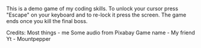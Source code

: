 This is a demo game of my coding skills. To unlock your cursor press "Escape" on your keyboard and to re-lock it press the screen. 
The game ends once you kill the final boss.

Credits:
Most things - me
Some audio from Pixabay
Game name - My friend Yt - Mountpepper
